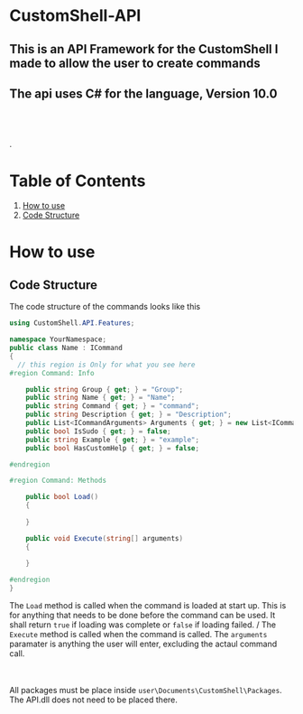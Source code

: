 # CustomShell-API
## This is an API Framework for the CustomShell I made to allow the user to create commands
## The api uses C# for the language, Version 10.0

 \
 \
 \
 .
# Table of Contents
1. [How to use](#How-to-use)
2. [Code Structure](#codestructure)



# How to use
<a name="codestructure"></a>
## Code Structure
The code structure of the commands looks like this
```csharp
using CustomShell.API.Features;

namespace YourNamespace;
public class Name : ICommand
{
  // this region is Only for what you see here
#region Command: Info

	public string Group { get; } = "Group";
	public string Name { get; } = "Name";
	public string Command { get; } = "command";
	public string Description { get; } = "Description"; 
	public List<ICommandArguments> Arguments { get; } = new List<ICommandArguments>();
	public bool IsSudo { get; } = false;
	public string Example { get; } = "example";
	public bool HasCustomHelp { get; } = false;

#endregion

#region Command: Methods

	public bool Load()
	{
		
	}

	public void Execute(string[] arguments)
	{
		
	}

#endregion
}
```
The `Load` method is called when the command is loaded at start up. This is for anything that needs to be done before the command can be used. It shall return `true` if loading was complete or `false` if loading failed. /
The `Execute` method is called when the command is called. The `arguments` paramater is anything the user will enter, excluding the actaul command call.


\
\
All packages must be place inside `user\Documents\CustomShell\Packages`. The API.dll does not need to be placed there.